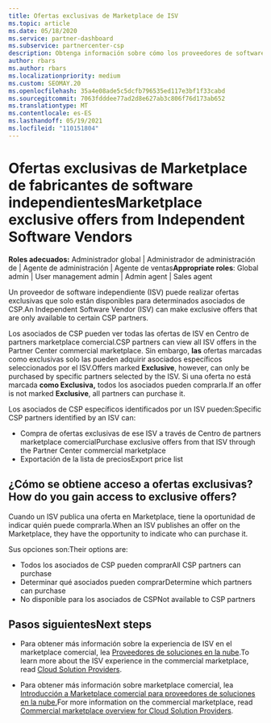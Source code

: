 ```yaml
---
title: Ofertas exclusivas de Marketplace de ISV
ms.topic: article
ms.date: 05/18/2020
ms.service: partner-dashboard
ms.subservice: partnercenter-csp
description: Obtenga información sobre cómo los proveedores de software independientes (ISV) hacen que determinadas ofertas solo estén disponibles para asociados de CSP específicos.
author: rbars
ms.author: rbars
ms.localizationpriority: medium
ms.custom: SEOMAY.20
ms.openlocfilehash: 35a4e08ade5c5dcfb796535ed117e3bf1f33cabd
ms.sourcegitcommit: 7063fdddee77ad2d8e627ab3c806f76d173ab652
ms.translationtype: MT
ms.contentlocale: es-ES
ms.lasthandoff: 05/19/2021
ms.locfileid: "110151804"
---
```

# <a name="marketplace-exclusive-offers-from-independent-software-vendors"></a><span data-ttu-id="274e3-103">Ofertas exclusivas de Marketplace de fabricantes de software independientes</span><span class="sxs-lookup"><span data-stu-id="274e3-103">Marketplace exclusive offers from Independent Software Vendors</span></span>

<span data-ttu-id="274e3-104">**Roles adecuados:** Administrador global | Administrador de administración de | Agente de administración | Agente de ventas</span><span class="sxs-lookup"><span data-stu-id="274e3-104">**Appropriate roles**: Global admin | User management admin | Admin agent | Sales agent</span></span>

<span data-ttu-id="274e3-105">Un proveedor de software independiente (ISV) puede realizar ofertas exclusivas que solo están disponibles para determinados asociados de CSP.</span><span class="sxs-lookup"><span data-stu-id="274e3-105">An Independent Software Vendor (ISV) can make exclusive offers that are only available to certain CSP partners.</span></span>

<span data-ttu-id="274e3-106">Los asociados de CSP pueden ver todas las ofertas de ISV en Centro de partners marketplace comercial.</span><span class="sxs-lookup"><span data-stu-id="274e3-106">CSP partners can view all ISV offers in the Partner Center commercial marketplace.</span></span> <span data-ttu-id="274e3-107">Sin embargo, **las** ofertas marcadas como exclusivas solo las pueden adquirir asociados específicos seleccionados por el ISV.</span><span class="sxs-lookup"><span data-stu-id="274e3-107">Offers marked **Exclusive**, however, can only be purchased by specific partners selected by the ISV.</span></span> <span data-ttu-id="274e3-108">Si una oferta no está marcada **como Exclusiva,** todos los asociados pueden comprarla.</span><span class="sxs-lookup"><span data-stu-id="274e3-108">If an offer is not marked **Exclusive**, all partners can purchase it.</span></span>

<span data-ttu-id="274e3-109">Los asociados de CSP específicos identificados por un ISV pueden:</span><span class="sxs-lookup"><span data-stu-id="274e3-109">Specific CSP partners identified by an ISV can:</span></span>

- <span data-ttu-id="274e3-110">Compra de ofertas exclusivas de ese ISV a través de Centro de partners marketplace comercial</span><span class="sxs-lookup"><span data-stu-id="274e3-110">Purchase exclusive offers from that ISV through the Partner Center commercial marketplace</span></span>
- <span data-ttu-id="274e3-111">Exportación de la lista de precios</span><span class="sxs-lookup"><span data-stu-id="274e3-111">Export price list</span></span>

## <a name="how-do-you-gain-access-to-exclusive-offers"></a><span data-ttu-id="274e3-112">¿Cómo se obtiene acceso a ofertas exclusivas?</span><span class="sxs-lookup"><span data-stu-id="274e3-112">How do you gain access to exclusive offers?</span></span>

<span data-ttu-id="274e3-113">Cuando un ISV publica una oferta en Marketplace, tiene la oportunidad de indicar quién puede comprarla.</span><span class="sxs-lookup"><span data-stu-id="274e3-113">When an ISV publishes an offer on the Marketplace, they have the opportunity to indicate who can purchase it.</span></span>

<span data-ttu-id="274e3-114">Sus opciones son:</span><span class="sxs-lookup"><span data-stu-id="274e3-114">Their options are:</span></span>

- <span data-ttu-id="274e3-115">Todos los asociados de CSP pueden comprar</span><span class="sxs-lookup"><span data-stu-id="274e3-115">All CSP partners can purchase</span></span>
- <span data-ttu-id="274e3-116">Determinar qué asociados pueden comprar</span><span class="sxs-lookup"><span data-stu-id="274e3-116">Determine which partners can purchase</span></span>
- <span data-ttu-id="274e3-117">No disponible para los asociados de CSP</span><span class="sxs-lookup"><span data-stu-id="274e3-117">Not available to CSP partners</span></span>

## <a name="next-steps"></a><span data-ttu-id="274e3-118">Pasos siguientes</span><span class="sxs-lookup"><span data-stu-id="274e3-118">Next steps</span></span>

- <span data-ttu-id="274e3-119">Para obtener más información sobre la experiencia de ISV en el marketplace comercial, lea [Proveedores de soluciones en la nube](/azure/marketplace/cloud-solution-providers).</span><span class="sxs-lookup"><span data-stu-id="274e3-119">To learn more about the ISV experience in the commercial marketplace, read [Cloud Solution Providers](/azure/marketplace/cloud-solution-providers).</span></span>

- <span data-ttu-id="274e3-120">Para obtener más información sobre marketplace comercial, lea [Introducción a Marketplace comercial para proveedores de soluciones en la nube.](csp-commercial-marketplace-overview.md)</span><span class="sxs-lookup"><span data-stu-id="274e3-120">For more information on the commercial marketplace, read [Commercial marketplace overview for Cloud Solution Providers](csp-commercial-marketplace-overview.md).</span></span>
